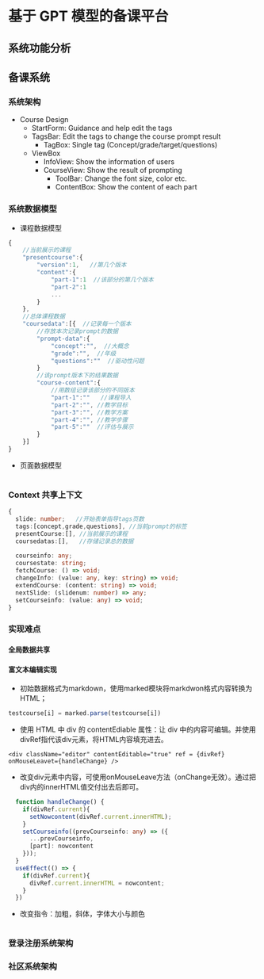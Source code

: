 # 基于 GPT 模型的备课平台

## 系统功能分析

## 备课系统

### 系统架构

- Course Design
  - StartForm: Guidance and help edit the tags
  - TagsBar: Edit the tags to change the course prompt result
    - TagBox: Single tag (Concept/grade/target/questions)
  - ViewBox
    - InfoView: Show the information of users
    - CourseView: Show the result of prompting
      - ToolBar: Change the font size, color etc.
      - ContentBox: Show the content of each part

### 系统数据模型

- 课程数据模型
```ts
{
    //当前展示的课程
    "presentcourse":{
        "version":1,   //第几个版本
        "content":{
            "part-1":1  //该部分的第几个版本
            "part-2":1
            ...
        }
    },
    //总体课程数据
    "coursedata":[{  //记录每一个版本
        //存放本次记录prompt的数据
        "prompt-data":{
            "concept":"",  //大概念
            "grade":"",  //年级
            "questions":""  //驱动性问题
        }
        //该prompt版本下的结果数据
        "course-content":{
            //用数组记录该部分的不同版本
            "part-1":""   //课程导入
            "part-2":"", //教学目标
            "part-3":"", //教学方案
            "part-4":"", //教学步骤
            "part-5":""  //评估与展示
        }
    }]
}
```

- 页面数据模型

```ts

```

### Context 共享上下文

```ts
{
  slide: number;   //开始表单指导tags页数
  tags:[concept,grade,questions], //当前prompt的标签
  presentCourse:[], //当前展示的课程
  coursedatas:[],   //存储记录总的数据
  
  courseinfo: any;
  coursestate: string;
  fetchCourse: () => void;
  changeInfo: (value: any, key: string) => void;
  extendCourse: (content: string) => void;
  nextSlide: (slidenum: number) => any;
  setCourseinfo: (value: any) => void;
}
```

### 实现难点

#### 全局数据共享



#### 富文本编辑实现

- 初始数据格式为markdown，使用marked模块将markdwon格式内容转换为HTML；
```ts
testcourse[i] = marked.parse(testcourse[i])
```
- 使用 HTML 中 div 的 contentEdiable 属性：让 div 中的内容可编辑。并使用divRef指代该div元素，将HTML内容填充进去。
```react
<div className="editor" contentEditable="true" ref = {divRef} onMouseLeavet={handleChange} />
```
- 改变div元素中内容，可使用onMouseLeave方法（onChange无效）。通过把div内的innerHTML值交付出去后即可。
```ts
  function handleChange() {
    if(divRef.current){
      setNowcontent(divRef.current.innerHTML);
    }
    setCourseinfo((prevCourseinfo: any) => ({
      ...prevCourseinfo,
      [part]: nowcontent
    }));
  }
  useEffect(() => {
    if(divRef.current){
      divRef.current.innerHTML = nowcontent;
    }
  })
```
- 改变指令：加粗，斜体，字体大小与颜色
```

```
### 登录注册系统架构

### 社区系统架构
